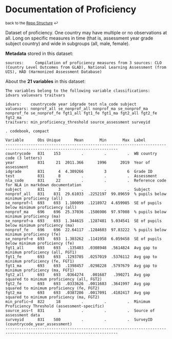 
Documentation of Proficiency
=====================================================================

<sup>back to the [Repo Structure](https://github.com/worldbank/LearningPoverty/blob/master/00_documentation/002_repo_structure/Repo_Structure.md) :leftwards_arrow_with_hook:</sup>

Dataset of proficiency. One country may have multiple or no observations at all. Long on specific measures in time (that is, assessment year grade subject country) and wide in subgroups (all, male, female).

**Metadata** stored in this dataset:

~~~~
sources:     Compilation of proficiency measures from 3 sources: CLO (Country Level Outcomes from GLAD), National Learning Assessment (from UIS), HAD (Harmonized Assessment Database)
~~~~


About the **21 variables** in this dataset:

~~~~
The variables belong to the following variable classifications:
idvars valuevars traitvars

idvars:    countrycode year idgrade test nla_code subject
valuevars: nonprof_all se_nonprof_all nonprof_ma se_nonprof_ma nonprof_fe se_nonprof_fe fgt1_all fgt1_fe fgt1_ma fgt2_all fgt2_fe fgt2_ma
traitvars: min_proficiency_threshold source_assessment surveyid

. codebook, compact

Variable      Obs Unique      Mean       Min       Max  Label
-----------------------------------------------------------------------------------------------------------------------
countrycode   831    153         .         .         .  WB country code (3 letters)
year          831     21  2011.366      1996      2019  Year of assessment
idgrade       831      4  4.309266         3         6  Grade ID
test          831      8         .         .         .  Assessment
nla_code      831     22         .         .         .  Reference code for NLA in markdown documentation
subject       831      3         .         .         .  Subject
nonprof_all   831    831  29.61033  .2252197  99.89659  % pupils below minimum proficiency (all)
se_nonprof~l  693    693  1.100099  .1218972  4.659985  SE of pupils below minimum proficiency (all)
nonprof_ma    696    696  25.37036  .1586986  97.97008  % pupils below minimum proficiency (ma)
se_nonprof~a  693    693  1.344615  .1287481  5.034541  SE of pupils below minimum proficiency (ma)
nonprof_fe    696    696  22.64117  .1284603  97.83222  % pupils below minimum proficiency (fe)
se_nonprof~e  693    693  1.303262  .1141958  6.059458  SE of pupils below minimum proficiency (fe)
fgt1_all      693    693   .135403  .0308948  .5614824  Avg gap to minimum proficiency (all, FGT1)
fgt1_fe       693    693  .1293705  .0257019  .5376112  Avg gap to minimum proficiency (fe, FGT1)
fgt1_ma       693    693  .1398457  .0298228  .5797679  Avg gap to minimum proficiency (ma, FGT1)
fgt2_all      693    693  .0364274   .001687   .390271  Avg gap squared to minimum proficiency (all, FGT2)
fgt2_fe       693    693  .0333626  .0011683  .3641997  Avg gap squared to minimum proficiency (fe, FGT2)
fgt2_ma       693    693  .0387286  .0017091  .4102417  Avg gap squared to minimum proficiency (ma, FGT2)
min_profic~d  822     18         .         .         .  Minimum Proficiency Threshold (assessment-specific)
source_ass~t  831      3         .         .         .  Source of assessment data
surveyid      831    580         .         .         .  SurveyID (countrycode_year_assessment)
-----------------------------------------------------------------------------------------------------------------------

~~~~
